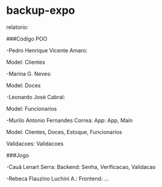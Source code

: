 # backup-expo
relatorio:

###Código POO

-Pedro Henrique Vicente Amaro: 

Model: Clientes

-Marina G. Neves:

Model: Doces

-Leonardo José Cabral:

Model: Funcionarios

-Murilo Antonio Fernandes Correa:
App: App, Main

Model: Clientes, Doces, Estoque, Funcionarios

Validacoes: Validacoes

###Jogo

-Cauã Lenart Serra:
Backend: Senha, Verificacao, Validacao

-Rebeca Flauzino Luchini A.: 
Frontend: ...
